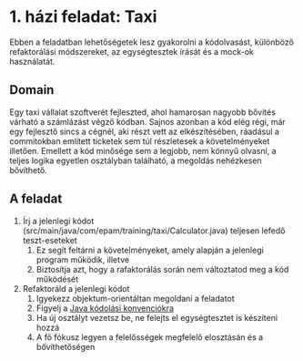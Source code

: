 # 1. házi feladat: Taxi

Ebben a feladatban lehetőségetek lesz gyakorolni a kódolvasást, különböző refaktorálási
módszereket, az egységtesztek írását és a mock-ok használatát.

## Domain

Egy taxi vállalat szoftverét fejleszted, ahol hamarosan nagyobb bővítés várható a
számlázást végző kódban. Sajnos azonban a kód elég régi, már egy fejlesztő sincs
a cégnél, aki részt vett az elkészítésében, ráadásul a commitokban említett ticketek
sem túl részletesek a követelményeket illetően. Emellett a kód minősége sem a legjobb,
nem könnyű olvasni, a teljes logika egyetlen osztályban található, a megoldás nehézkesen 
bővíthető.

## A feladat

1. Írj a jelenlegi kódot (src/main/java/com/epam/training/taxi/Calculator.java) teljesen lefedő teszt-eseteket
    1. Ez segít feltárni a követelményeket, amely alapján a jelenlegi program működik, illetve
    1. Biztosítja azt, hogy a rafaktorálás során nem változtatod meg a kód működését
1. Refaktoráld a jelenlegi kódot
    1. Igyekezz objektum-orientáltan megoldani a feladatot
    1. Figyelj a [Java kódolási konvenciókra](https://www.oracle.com/technetwork/java/codeconventions-150003.pdf)
    1. Ha új osztályt vezetsz be, ne felejts el egységtesztet is készíteni hozzá
    1. A fő fókusz legyen a felelősségek megfelelő elosztásán és a bővíthetőségen  
    
